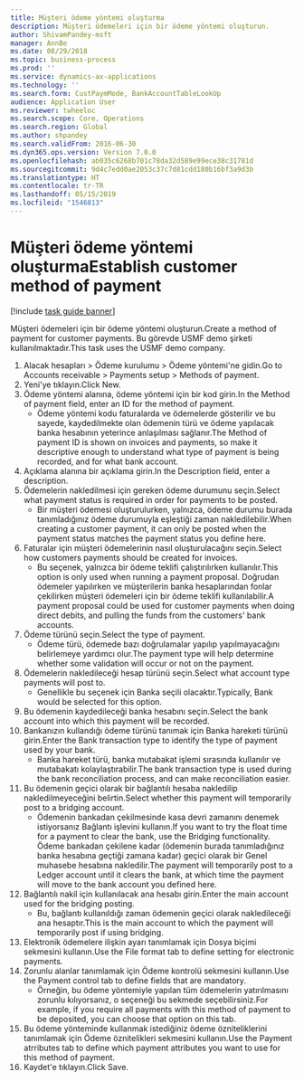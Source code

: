 ```yaml
---
title: Müşteri ödeme yöntemi oluşturma
description: Müşteri ödemeleri için bir ödeme yöntemi oluşturun.
author: ShivamPandey-msft
manager: AnnBe
ms.date: 08/29/2018
ms.topic: business-process
ms.prod: ''
ms.service: dynamics-ax-applications
ms.technology: ''
ms.search.form: CustPaymMode, BankAccountTableLookUp
audience: Application User
ms.reviewer: twheeloc
ms.search.scope: Core, Operations
ms.search.region: Global
ms.author: shpandey
ms.search.validFrom: 2016-06-30
ms.dyn365.ops.version: Version 7.0.0
ms.openlocfilehash: ab035c6268b701c78da32d589e99ece38c31781d
ms.sourcegitcommit: 9d4c7edd0ae2053c37c7d81cdd180b16bf3a9d3b
ms.translationtype: HT
ms.contentlocale: tr-TR
ms.lasthandoff: 05/15/2019
ms.locfileid: "1546813"
---
```

# <a name="establish-customer-method-of-payment"></a><span data-ttu-id="1d2b9-103">Müşteri ödeme yöntemi oluşturma</span><span class="sxs-lookup"><span data-stu-id="1d2b9-103">Establish customer method of payment</span></span>

[!include [task guide banner](../../includes/task-guide-banner.md)]

<span data-ttu-id="1d2b9-104">Müşteri ödemeleri için bir ödeme yöntemi oluşturun.</span><span class="sxs-lookup"><span data-stu-id="1d2b9-104">Create a method of payment for customer payments.</span></span> <span data-ttu-id="1d2b9-105">Bu görevde USMF demo şirketi kullanılmaktadır.</span><span class="sxs-lookup"><span data-stu-id="1d2b9-105">This task uses the USMF demo company.</span></span>

1. <span data-ttu-id="1d2b9-106">Alacak hesapları > Ödeme kurulumu > Ödeme yöntemi'ne gidin.</span><span class="sxs-lookup"><span data-stu-id="1d2b9-106">Go to Accounts receivable > Payments setup > Methods of payment.</span></span>
2. <span data-ttu-id="1d2b9-107">Yeni'ye tıklayın.</span><span class="sxs-lookup"><span data-stu-id="1d2b9-107">Click New.</span></span>
3. <span data-ttu-id="1d2b9-108">Ödeme yöntemi alanına, ödeme yöntemi için bir kod girin.</span><span class="sxs-lookup"><span data-stu-id="1d2b9-108">In the Method of payment field, enter an ID for the method of payment.</span></span>
    * <span data-ttu-id="1d2b9-109">Ödeme yöntemi kodu faturalarda ve ödemelerde gösterilir ve bu sayede, kaydedilmekte olan ödemenin türü ve ödeme yapılacak banka hesabının yeterince anlaşılması sağlanır.</span><span class="sxs-lookup"><span data-stu-id="1d2b9-109">The Method of payment ID is shown on invoices and payments, so make it descriptive enough to understand what type of payment is being recorded, and for what bank account.</span></span>  
4. <span data-ttu-id="1d2b9-110">Açıklama alanına bir açıklama girin.</span><span class="sxs-lookup"><span data-stu-id="1d2b9-110">In the Description field, enter a description.</span></span>
5. <span data-ttu-id="1d2b9-111">Ödemelerin nakledilmesi için gereken ödeme durumunu seçin.</span><span class="sxs-lookup"><span data-stu-id="1d2b9-111">Select what payment status is required in order for payments to be posted.</span></span>
    * <span data-ttu-id="1d2b9-112">Bir müşteri ödemesi oluşturulurken, yalnızca, ödeme durumu burada tanımladığınız ödeme durumuyla eşleştiği zaman nakledilebilir.</span><span class="sxs-lookup"><span data-stu-id="1d2b9-112">When creating a customer payment, it can only be posted when the payment status matches the payment status you define here.</span></span>  
6. <span data-ttu-id="1d2b9-113">Faturalar için müşteri ödemelerinin nasıl oluşturulacağını seçin.</span><span class="sxs-lookup"><span data-stu-id="1d2b9-113">Select how customers payments should be created for invoices.</span></span>
    * <span data-ttu-id="1d2b9-114">Bu seçenek, yalnızca bir ödeme teklifi çalıştırılırken kullanılır.</span><span class="sxs-lookup"><span data-stu-id="1d2b9-114">This option is only used when running a payment proposal.</span></span> <span data-ttu-id="1d2b9-115">Doğrudan ödemeler yapılırken ve müşterilerin banka hesaplarından fonlar çekilirken müşteri ödemeleri için bir ödeme teklifi kullanılabilir.</span><span class="sxs-lookup"><span data-stu-id="1d2b9-115">A payment proposal could be used for customer payments when doing direct debits, and pulling the funds from the customers' bank accounts.</span></span>  
7. <span data-ttu-id="1d2b9-116">Ödeme türünü seçin.</span><span class="sxs-lookup"><span data-stu-id="1d2b9-116">Select the type of payment.</span></span>
    * <span data-ttu-id="1d2b9-117">Ödeme türü, ödemede bazı doğrulamalar yapılıp yapılmayacağını belirlemeye yardımcı olur.</span><span class="sxs-lookup"><span data-stu-id="1d2b9-117">The payment type will help determine whether some validation will occur or not on the payment.</span></span>  
8. <span data-ttu-id="1d2b9-118">Ödemelerin nakledileceği hesap türünü seçin.</span><span class="sxs-lookup"><span data-stu-id="1d2b9-118">Select what account type payments will post to.</span></span>
    * <span data-ttu-id="1d2b9-119">Genellikle bu seçenek için Banka seçili olacaktır.</span><span class="sxs-lookup"><span data-stu-id="1d2b9-119">Typically, Bank would be selected for this option.</span></span>  
9. <span data-ttu-id="1d2b9-120">Bu ödemenin kaydedileceği banka hesabını seçin.</span><span class="sxs-lookup"><span data-stu-id="1d2b9-120">Select the bank account into which this payment will be recorded.</span></span>
10. <span data-ttu-id="1d2b9-121">Bankanızın kullandığı ödeme türünü tanımak için Banka hareketi türünü girin.</span><span class="sxs-lookup"><span data-stu-id="1d2b9-121">Enter the Bank transaction type to identify the type of payment used by your bank.</span></span>
    * <span data-ttu-id="1d2b9-122">Banka hareket türü, banka mutabakat işlemi sırasında kullanılır ve mutabakatı kolaylaştırabilir.</span><span class="sxs-lookup"><span data-stu-id="1d2b9-122">The bank transaction type is used during the bank reconciliation process, and can make reconciliation easier.</span></span>  
11. <span data-ttu-id="1d2b9-123">Bu ödemenin geçici olarak bir bağlantılı hesaba nakledilip nakledilmeyeceğini belirtin.</span><span class="sxs-lookup"><span data-stu-id="1d2b9-123">Select whether this payment will temporarily post to a bridging account.</span></span>
    * <span data-ttu-id="1d2b9-124">Ödemenin bankadan çekilmesinde kasa devri zamanını denemek istiyorsanız Bağlantı işlevini kullanın.</span><span class="sxs-lookup"><span data-stu-id="1d2b9-124">If you want to try the float time for a payment to clear the bank, use the Bridging functionality.</span></span> <span data-ttu-id="1d2b9-125">Ödeme bankadan çekilene kadar (ödemenin burada tanımladığınız banka hesabına geçtiği zamana kadar) geçici olarak bir Genel muhasebe hesabına nakledilir.</span><span class="sxs-lookup"><span data-stu-id="1d2b9-125">The payment will temporarily post to a Ledger account until it clears the bank, at which time the payment will move to the bank account you defined here.</span></span>  
12. <span data-ttu-id="1d2b9-126">Bağlantılı nakil için kullanılacak ana hesabı girin.</span><span class="sxs-lookup"><span data-stu-id="1d2b9-126">Enter the main account used for the bridging posting.</span></span>
    * <span data-ttu-id="1d2b9-127">Bu, bağlantı kullanıldığı zaman ödemenin geçici olarak nakledileceği ana hesaptır.</span><span class="sxs-lookup"><span data-stu-id="1d2b9-127">This is the main account to which the payment will temporarily post if using bridging.</span></span>  
13. <span data-ttu-id="1d2b9-128">Elektronik ödemelere ilişkin ayarı tanımlamak için Dosya biçimi sekmesini kullanın.</span><span class="sxs-lookup"><span data-stu-id="1d2b9-128">Use the File format tab to define setting for electronic payments.</span></span>
14. <span data-ttu-id="1d2b9-129">Zorunlu alanlar tanımlamak için Ödeme kontrolü sekmesini kullanın.</span><span class="sxs-lookup"><span data-stu-id="1d2b9-129">Use the Payment control tab to define fields that are mandatory.</span></span>
    * <span data-ttu-id="1d2b9-130">Örneğin, bu ödeme yöntemiyle yapılan tüm ödemelerin yatırılmasını zorunlu kılıyorsanız, o seçeneği bu sekmede seçebilirsiniz.</span><span class="sxs-lookup"><span data-stu-id="1d2b9-130">For example, if you require all payments with this method of payment to be deposited, you can choose that option on this tab.</span></span>  
15. <span data-ttu-id="1d2b9-131">Bu ödeme yönteminde kullanmak istediğiniz ödeme özniteliklerini tanımlamak için Ödeme öznitelikleri sekmesini kullanın.</span><span class="sxs-lookup"><span data-stu-id="1d2b9-131">Use the Payment atrributes tab to define which payment attributes you want to use for this method of payment.</span></span>
16. <span data-ttu-id="1d2b9-132">Kaydet'e tıklayın.</span><span class="sxs-lookup"><span data-stu-id="1d2b9-132">Click Save.</span></span>

